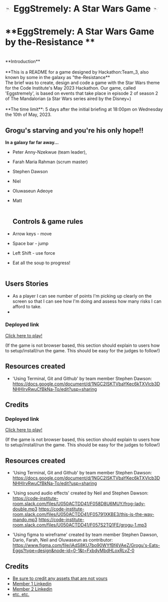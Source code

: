 # <img src="./mediaREADME/images/logo.png" alt="logo" width="20px" height="18px"/> <em></em>EggStremely</em>: A Star Wars Game <img src="./mediaREADME/images/logo.png" alt="logo" width="20px" height="18px"/>

# **EggStremely: A Star Wars Game by the-Resistance **

<br>
**Introduction**
<br>
<br>
**This is a README for a game designed by Hackathon:Team_3, also known by some in the galaxy as "the-Resistance**  
<br>
The brief was to create, design and code a game with the Star Wars theme for the Code Institute's May 2023 Hackathon. Our game, called 'Eggstremely', is based on events that take place in episode 2 of season 2 of The Mandalorian (a Star Wars series aired by the Disney+)
<br>
<br>
**The time limit**: 5 days after the initial briefing at 18:00pm on Wednesday the 10th of May, 2023.

## **Grogu's starving and you're his only hope!!**

**In a galaxy far far away...**

- Peter Anny-Nzekwue (team leader),
- Farah Maria Rahman (scrum master)
- Stephen Dawson
- Niel
- Oluwaseun Adeoye
- Matt
  <br>
  <br>

  ## Controls & game rules

- Arrow keys - move
- Space bar - jump
- Left Shift - use force
- Eat all the soup to progress!
  <br>
  <br>

## Users Stories

- As a player I can see number of points I'm picking up clearly on the screen so that I can see how I'm doing and assess how many risks I can afford to take.
-

### Deployed link

[Click here to play!](https://www.example.com)

(If the game is not browser based, this section should explain to users how to setup/install/run the game. This should be easy for the judges to follow!)

## Resources created

- 'Using Terminal, Git and Github' by team member Stephen Dawson: https://docs.google.com/document/d/1NGC2ISKTVbaYKec6kTXVlcb3DNHHIrvRwuCfBkNa-To/edit?usp=sharing

## Credits

### Deployed link

[Click here to play!](https://code-institute-room.slack.com/archives/D0571S40Z0F/p1684155090481289?thread_ts=1684152985.364109&cid=D0571S40Z0F)

(If the game is not browser based, this section should explain to users how to setup/install/run the game. This should be easy for the judges to follow!)

## Resources created

- 'Using Terminal, Git and Github' by team member Stephen Dawson: https://docs.google.com/document/d/1NGC2ISKTVbaYKec6kTXVlcb3DNHHIrvRwuCfBkNa-To/edit?usp=sharing

- 'Using sound audio effects' created by Neil and Stephen Dawson:
  https://code-institute-room.slack.com/files/U050ACTDD41/F058D8U6MUY/frog-lady-double.mp3
  https://code-institute-room.slack.com/files/U050ACTDD41/F05791XKBE3/this-is-the-way-mando.mp3
  https://code-institute-room.slack.com/files/U050ACTDD41/F057S2TQ1FE/grogu-1.mp3

- 'Using figma to wireframe' created by team member Stephen Dawson, Dario, Farah, Neil and Oluwaseun as contributor:
  https://www.figma.com/file/iAdS8KU7bo90WYfBf4VAeZ/Grogu's-Eats-Eggs?type=design&node-id=0-1&t=FxbdyMbdHLoxRLvZ-0

## Credits

- [Be sure to credit any assets that are not yours](https://www.example.com)
- [Member 1 Linkedin](https://www.linkedin.com)
- [Member 2 Linkedin](https://www.linkedin.com)
- [etc. etc.](https://www.example.com)

